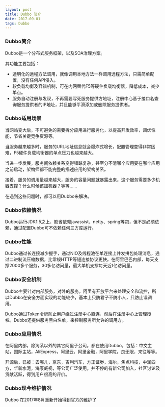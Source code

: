 ```yaml
---
layout: post
title: Dubbo 简介
date: 2017-09-01
tags: Dubbo
---
```


### Dubbo简介

Dubbo是一个分布式服务框架，以及SOA治理方案。

其功能主要包括：

- 透明化的远程方法调用，就像调用本地方法一样调用远程方法，只需简单配置，没有任何API侵入。
- 软负载均衡及容错机制，可在内网替代F5等硬件负载均衡器，降低成本，减少单点。
- 服务自动注册与发现，不再需要写死服务提供方地址，注册中心基于接口名查询服务提供者的IP地址，并且能够平滑添加或删除服务提供者。

### Dubbo适用场景

当网站变大后，不可避免的需要拆分应用进行服务化，以提高开发效率，调优性能，节省关键竞争资源等。 

当服务越来越多时，服务的URL地址信息就会爆炸式增长，配置管理变得非常困难，F5硬件负载均衡器的单点压力也越来越大。 

当进一步发展，服务间依赖关系变得错踪复杂，甚至分不清哪个应用要在哪个应用之前启动，架构师都不能完整的描述应用的架构关系。 

接着，服务的调用量越来越大，服务的容量问题就暴露出来，这个服务需要多少机器支撑？什么时候该加机器？等等…… 

在遇到这些问题时，都可以用Dubbo来解决。 

### Dubbo依赖情况

Dubbo运行JDK1.5之上，缺省依赖javassist、netty、spring等包，但不是必须依赖，通过配置Dubbo可不依赖任何三方库运行。 

### Dubbo性能

Dubbo通过长连接减少握手，通过NIO及线程池在单连接上并发拼包处理消息，通过二进制流压缩数据，比常规HTTP等短连接协议更快。在阿里巴巴内部，每天支撑2000多个服务，30多亿访问量，最大单机支撑每天近1亿访问量。 

### Dubbo安全机制

Dubbo主要针对内部服务，对外的服务，阿里有开放平台来处理安全和流控，所以Dubbo在安全方面实现的功能较少，基本上只防君子不防小人，只防止误调用。 

Dubbo通过Token令牌防止用户绕过注册中心直连，然后在注册中心上管理授权。Dubbo还提供服务黑白名单，来控制服务所允许的调用方。 

### Dubbo应用情况

在阿里内部，除淘系以外的其它阿里子公司，都在使用Dubbo，包括：中文主站，国际主站，AliExpress，阿里云，阿里金融，阿里学院，良无限，来往等等。 

开源后，已被：去哪儿，京东，吉利汽车，方正证劵，海尔，焦点科技，中润四方，华新水泥，海康威视，等公司广泛使用，并不停的有新公司加入，社区讨论及贡献活跃，得到用户很高的评价。 

### Dubbo现今维护情况

Dubbo 在2017年8月重新开始得到官方的维护了